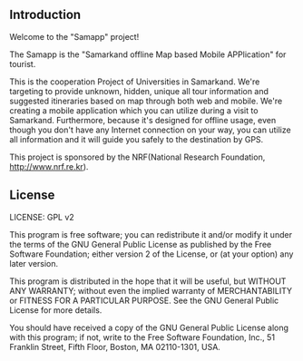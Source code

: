## Introduction

Welcome to the "Samapp" project!

The Samapp is the "Samarkand offline Map based Mobile APPlication" for tourist.

This is the cooperation Project of Universities in Samarkand.
We're targeting to provide unknown, hidden, unique all tour information and suggested itineraries based on map through both web and mobile. We're creating a mobile application which you can utilize during a visit to Samarkand. Furthermore, because it's designed for offline usage, even though you don't have any Internet connection on your way, you can utilize all information and it will guide you safely to the destination by GPS.

This project is sponsored by the NRF(National Research Foundation, http://www.nrf.re.kr).

## License

LICENSE: GPL v2

This program is free software; you can redistribute it and/or
modify it under the terms of the GNU General Public License
as published by the Free Software Foundation; either version 2
of the License, or (at your option) any later version.

This program is distributed in the hope that it will be useful,
but WITHOUT ANY WARRANTY; without even the implied warranty of
MERCHANTABILITY or FITNESS FOR A PARTICULAR PURPOSE. See the
GNU General Public License for more details.

You should have received a copy of the GNU General Public License
along with this program; if not, write to the Free Software
Foundation, Inc., 51 Franklin Street, Fifth Floor, Boston, MA 02110-1301, USA.
